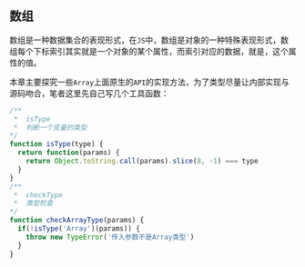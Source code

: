 ## 数组

数组是一种数据集合的表现形式，在`JS`中，数组是对象的一种特殊表现形式，数组每个下标索引其实就是一个对象的某个属性，而索引对应的数据，就是，这个属性的值。

本章主要探究一些`Array`上面原生的`API`的实现方法，为了类型尽量让内部实现与源码吻合，笔者这里先自己写几个工具函数：

```javascript
/**
 *  isType
 *	判断一个变量的类型
*/
function isType(type) {
  return function(params) {
    return Object.toString.call(params).slice(8, -1) === type
  }
}
/**
 *  checkType
 *	类型检查
*/
function checkArrayType(params) {
  if(!isType('Array')(params)) {
    throw new TypeError('传入参数不是Array类型')
  }
}
```
